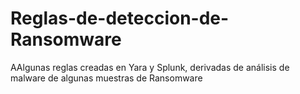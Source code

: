 # Reglas-de-deteccion-de-Ransomware
AAlgunas reglas creadas en Yara y Splunk, derivadas de análisis de malware de algunas muestras de Ransomware
